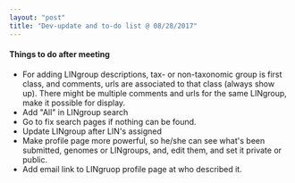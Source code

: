 ```yaml
---
layout: "post"
title: "Dev-update and to-do list @ 08/28/2017"
---
```


#### Things to do after meeting
- For adding LINgroup descriptions, tax- or non-taxonomic group is first class,
and comments, urls are associated to that class (always show up). There might be multiple comments
and urls for the same LINgroup, make it possible for display.
- Add "All" in LINgroup search
- Go to fix search pages if nothing can be found.
- Update LINgroup after LIN's assigned
- Make profile page more powerful, so he/she can see what's been submitted, genomes or LINgroups,
and, edit them, and set it private or public.
- Add email link to LINgruop profile page at who described it.
